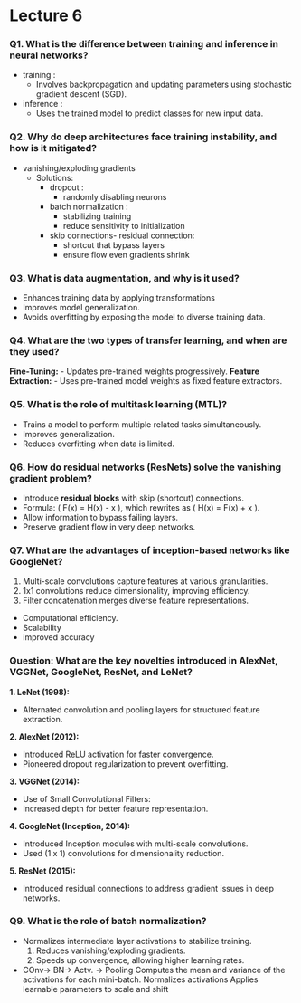 # Lecture 6 


### Q1. What is the difference between training and inference in neural networks?
- training :   
  - Involves backpropagation and updating parameters using stochastic gradient descent (SGD).
- inference :
  - Uses the trained model to predict classes for new input data.


### Q2. Why do deep architectures face training instability, and how is it mitigated?
- vanishing/exploding gradients
  - Solutions: 
    - dropout : 
      - randomly disabling neurons 
    - batch normalization :
      - stabilizing training 
      - reduce sensitivity to initialization 
    - skip connections- residual connection:
      -  shortcut that bypass layers
      - ensure flow even gradients shrink

### Q3. What is data augmentation, and why is it used?
- Enhances training data by applying transformations
- Improves model generalization.
- Avoids overfitting by exposing the model to diverse training data.

### Q4. What are the two types of transfer learning, and when are they used?
**Fine-Tuning:** - Updates pre-trained weights progressively.
**Feature Extraction:**   - Uses pre-trained model weights as fixed feature extractors.

### Q5. What is the role of multitask learning (MTL)?
- Trains a model to perform multiple related tasks simultaneously.
- Improves generalization.
- Reduces overfitting when data is limited.

### Q6. How do residual networks (ResNets) solve the vanishing gradient problem?
- Introduce **residual blocks** with skip (shortcut) connections.
- Formula: \( F(x) = H(x) - x \), which rewrites as \( H(x) = F(x) + x \).
- Allow information to bypass failing layers.
- Preserve gradient flow in very deep networks.

### Q7. What are the advantages of inception-based networks like GoogleNet?

1. Multi-scale convolutions capture features at various granularities.
2. 1x1 convolutions reduce dimensionality, improving efficiency.
3. Filter concatenation merges diverse feature representations.
- Computational efficiency.
- Scalability 
- improved accuracy



### Question: What are the key novelties introduced in AlexNet, VGGNet, GoogleNet, ResNet, and LeNet?
**1. LeNet (1998):**
  - Alternated convolution and pooling layers for structured feature extraction.

**2. AlexNet (2012):**
  -  Introduced ReLU activation for faster convergence.
  - Pioneered dropout regularization to prevent overfitting.

**3. VGGNet (2014):**
  - Use of Small Convolutional Filters:
  - Increased depth for better feature representation.

**4. GoogleNet (Inception, 2014):**
  - Introduced Inception modules with multi-scale convolutions.
  - Used (1 x 1) convolutions for dimensionality reduction.

**5. ResNet (2015):**
  - Introduced residual connections to address gradient issues in deep networks.


### Q9. What is the role of batch normalization?
  - Normalizes intermediate layer activations to stabilize training.
    1. Reduces vanishing/exploding gradients.
    2. Speeds up convergence, allowing higher learning rates.
  - COnv-> BN-> Actv. -> Pooling
    Computes the mean and variance of the activations for each mini-batch.
    Normalizes activations
    Applies learnable parameters to scale and shift







